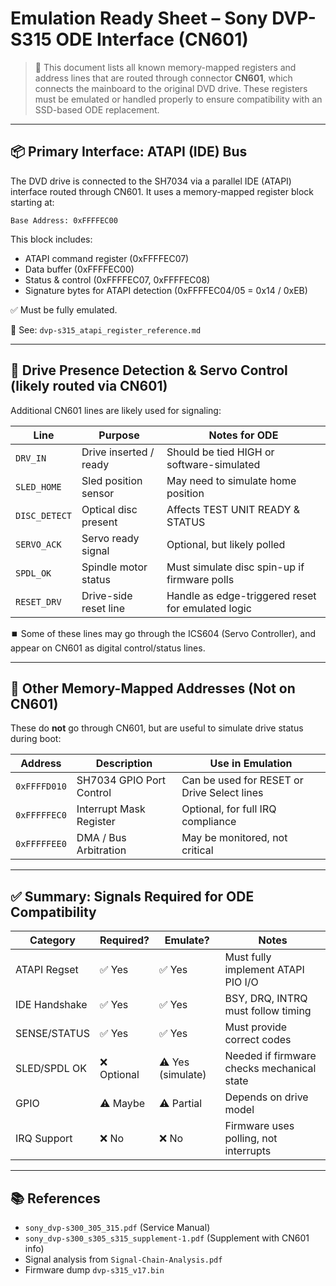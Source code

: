 # Emulation Ready Sheet – Sony DVP-S315 ODE Interface (CN601)

> 🎯 This document lists all known memory-mapped registers and address lines that are routed through connector **CN601**, which connects the mainboard to the original DVD drive. These registers must be emulated or handled properly to ensure compatibility with an SSD-based ODE replacement.

---

## 📦 Primary Interface: ATAPI (IDE) Bus

The DVD drive is connected to the SH7034 via a parallel IDE (ATAPI) interface routed through CN601. It uses a memory-mapped register block starting at:

```text
Base Address: 0xFFFFEC00
```

This block includes:

- ATAPI command register (0xFFFFEC07)
- Data buffer (0xFFFFEC00)
- Status & control (0xFFFFEC07, 0xFFFFEC08)
- Signature bytes for ATAPI detection (0xFFFFEC04/05 = 0x14 / 0xEB)

✅ Must be fully emulated.

📄 See: `dvp-s315_atapi_register_reference.md`

---

## 📡 Drive Presence Detection & Servo Control (likely routed via CN601)

Additional CN601 lines are likely used for signaling:

| Line          | Purpose                | Notes for ODE                                     |
| ------------- | ---------------------- | ------------------------------------------------- |
| `DRV_IN`      | Drive inserted / ready | Should be tied HIGH or software-simulated         |
| `SLED_HOME`   | Sled position sensor   | May need to simulate home position                |
| `DISC_DETECT` | Optical disc present   | Affects TEST UNIT READY & STATUS                  |
| `SERVO_ACK`   | Servo ready signal     | Optional, but likely polled                       |
| `SPDL_OK`     | Spindle motor status   | Must simulate disc spin-up if firmware polls      |
| `RESET_DRV`   | Drive-side reset line  | Handle as edge-triggered reset for emulated logic |

⏹️ Some of these lines may go through the ICS604 (Servo Controller), and appear on CN601 as digital control/status lines.

---

## 🔧 Other Memory-Mapped Addresses (Not on CN601)

These do **not** go through CN601, but are useful to simulate drive status during boot:

| Address      | Description              | Use in Emulation                            |
| ------------ | ------------------------ | ------------------------------------------- |
| `0xFFFFD010` | SH7034 GPIO Port Control | Can be used for RESET or Drive Select lines |
| `0xFFFFFEC0` | Interrupt Mask Register  | Optional, for full IRQ compliance           |
| `0xFFFFFEE0` | DMA / Bus Arbitration    | May be monitored, not critical              |

---

## ✅ Summary: Signals Required for ODE Compatibility

| Category      | Required?   | Emulate?            | Notes                                      |
| ------------- | ----------- | ------------------- | ------------------------------------------ |
| ATAPI Regset  | ✅ Yes      | ✅ Yes              | Must fully implement ATAPI PIO I/O         |
| IDE Handshake | ✅ Yes      | ✅ Yes              | BSY, DRQ, INTRQ must follow timing         |
| SENSE/STATUS  | ✅ Yes      | ✅ Yes              | Must provide correct codes                 |
| SLED/SPDL OK  | ❌ Optional | ⚠️ Yes (simulate) | Needed if firmware checks mechanical state |
| GPIO          | ⚠️ Maybe  | ⚠️ Partial        | Depends on drive model                     |
| IRQ Support   | ❌ No       | ❌ No               | Firmware uses polling, not interrupts      |

---

## 📚 References

- `sony_dvp-s300_305_315.pdf` (Service Manual)
- `sony_dvp-s300_s305_s315_supplement-1.pdf` (Supplement with CN601 info)
- Signal analysis from `Signal-Chain-Analysis.pdf`
- Firmware dump `dvp-s315_v17.bin`
